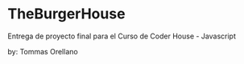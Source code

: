 ﻿# TheBurgerHouse
Entrega de proyecto final para el Curso de Coder House - Javascript


by: Tommas Orellano
